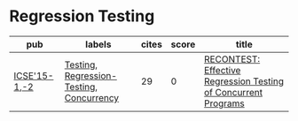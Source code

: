 # Regression Testing

|pub|labels|cites|score|title|
|---|------|-----|-----|-----|
|[ICSE'15-1](https://dblp.org/db/conf/icse/icse2015-1.html),[-2](ICSE'15)|[Testing](Testing.md), [Regression-Testing](Regression-Testing.md), [Concurrency](Concurrency.md)|29|0|[RECONTEST: Effective Regression Testing of Concurrent Programs](https://scholar.google.com/scholar?q=RECONTEST%3A+Effective+Regression+Testing+of+Concurrent+Programs)|
